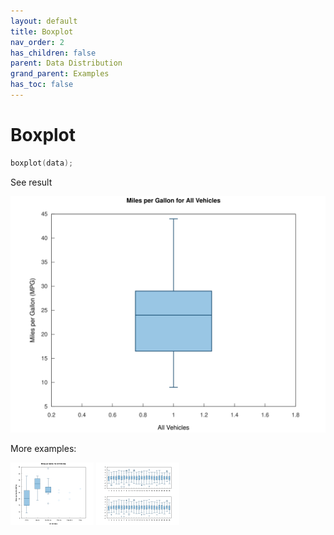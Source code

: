 ```yaml
---
layout: default
title: Boxplot
nav_order: 2
has_children: false
parent: Data Distribution
grand_parent: Examples
has_toc: false
---
```

# Boxplot

```cpp
boxplot(data);
```


See result
    
[![example_boxplot_1](../data_distribution/boxplot/boxplot_1.svg)](https://github.com/alandefreitas/matplotplusplus/blob/master/examples/data_distribution/boxplot/boxplot_1.cpp)

More examples:
    
[![example_boxplot_2](../data_distribution/boxplot/boxplot_2_thumb.png)](https://github.com/alandefreitas/matplotplusplus/blob/master/examples/data_distribution/boxplot/boxplot_2.cpp)  [![example_boxplot_3](../data_distribution/boxplot/boxplot_3_thumb.png)](https://github.com/alandefreitas/matplotplusplus/blob/master/examples/data_distribution/boxplot/boxplot_3.cpp)
  





<!-- Generated with mdsplit: https://github.com/alandefreitas/mdsplit -->
